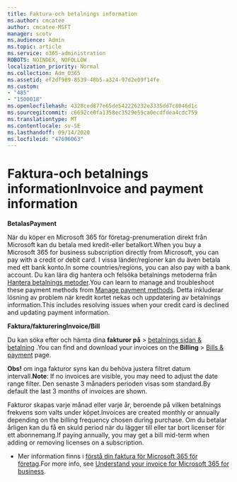 ```yaml
---
title: Faktura-och betalnings information
ms.author: cmcatee
author: cmcatee-MSFT
manager: scotv
ms.audience: Admin
ms.topic: article
ms.service: o365-administration
ROBOTS: NOINDEX, NOFOLLOW
localization_priority: Normal
ms.collection: Adm_O365
ms.assetid: ef2df989-8539-48b5-a324-97d2e09f14fe
ms.custom:
- "485"
- "1500018"
ms.openlocfilehash: 4328ced877e65de542226232e3335dd7c8046d1c
ms.sourcegitcommit: c6692ce0fa1358ec3529e59ca0ecdfdea4cdc759
ms.translationtype: MT
ms.contentlocale: sv-SE
ms.lasthandoff: 09/14/2020
ms.locfileid: "47696063"
---
```

# <a name="invoice-and-payment-information"></a><span data-ttu-id="58caf-102">Faktura-och betalnings information</span><span class="sxs-lookup"><span data-stu-id="58caf-102">Invoice and payment information</span></span>

<span data-ttu-id="58caf-103">**Betalas**</span><span class="sxs-lookup"><span data-stu-id="58caf-103">**Payment**</span></span>

<span data-ttu-id="58caf-104">När du köper en Microsoft 365 för företag-prenumeration direkt från Microsoft kan du betala med kredit-eller betalkort.</span><span class="sxs-lookup"><span data-stu-id="58caf-104">When you buy a Microsoft 365 for business subscription directly from Microsoft, you can pay with a credit or debit card.</span></span>  <span data-ttu-id="58caf-105">I vissa länder/regioner kan du även betala med ett bank konto.</span><span class="sxs-lookup"><span data-stu-id="58caf-105">In some countries/regions, you can also pay with a bank account.</span></span>  <span data-ttu-id="58caf-106">Du kan lära dig hantera och felsöka betalnings metoderna från [Hantera betalnings metoder](https://docs.microsoft.com/microsoft-365/commerce/billing-and-payments/manage-payment-methods).</span><span class="sxs-lookup"><span data-stu-id="58caf-106">You can learn to manage and troubleshoot these payment methods from [Manage payment methods](https://docs.microsoft.com/microsoft-365/commerce/billing-and-payments/manage-payment-methods).</span></span> <span data-ttu-id="58caf-107">Detta inkluderar lösning av problem när kredit kortet nekas och uppdatering av betalnings information.</span><span class="sxs-lookup"><span data-stu-id="58caf-107">This includes resolving issues when your credit card is declined and updating payment information.</span></span>

<span data-ttu-id="58caf-108">**Faktura/fakturering**</span><span class="sxs-lookup"><span data-stu-id="58caf-108">**Invoice/Bill**</span></span>

<span data-ttu-id="58caf-109">Du kan söka efter och hämta dina **fakturor på**  >  [betalnings sidan & betalning](https://go.microsoft.com/fwlink/p/?linkid=848039) .</span><span class="sxs-lookup"><span data-stu-id="58caf-109">You can find and download your invoices on the **Billing** > [Bills & payment](https://go.microsoft.com/fwlink/p/?linkid=848039) page.</span></span>  

<span data-ttu-id="58caf-110">**Obs!** om inga fakturor syns kan du behöva justera filtret datum intervall.</span><span class="sxs-lookup"><span data-stu-id="58caf-110">**Note**: If no invoices are visible, you may need to adjust the date range filter.</span></span>  <span data-ttu-id="58caf-111">Den senaste 3 månaders perioden visas som standard.</span><span class="sxs-lookup"><span data-stu-id="58caf-111">By default the last 3 months of invoices are shown.</span></span>

<span data-ttu-id="58caf-112">Fakturor skapas varje månad eller varje år, beroende på vilken betalnings frekvens som valts under köpet.</span><span class="sxs-lookup"><span data-stu-id="58caf-112">Invoices are created monthly or annually depending on the billing frequency chosen during purchase.</span></span>  <span data-ttu-id="58caf-113">Om du betalar årligen kan du få en skuld period när du lägger till eller tar bort licenser för ett abonnemang.</span><span class="sxs-lookup"><span data-stu-id="58caf-113">If paying annually, you may get a bill mid-term when adding or removing licenses on a subscription.</span></span>

- <span data-ttu-id="58caf-114">Mer information finns i [förstå din faktura för Microsoft 365 för företag](https://docs.microsoft.com/microsoft-365/commerce/billing-and-payments/understand-your-invoice2).</span><span class="sxs-lookup"><span data-stu-id="58caf-114">For more info, see [Understand your invoice for Microsoft 365 for business](https://docs.microsoft.com/microsoft-365/commerce/billing-and-payments/understand-your-invoice2).</span></span>